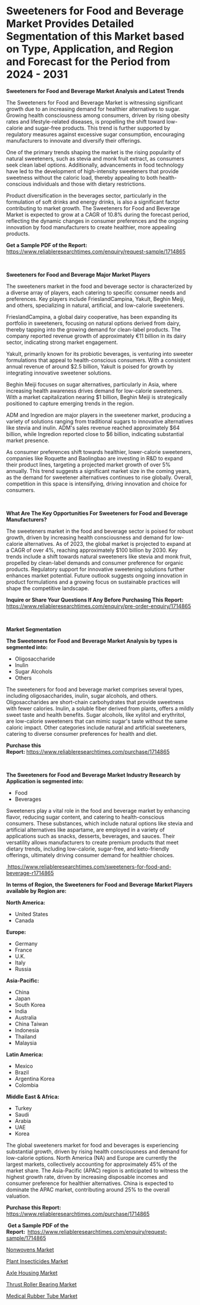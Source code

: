 <p><h1>Sweeteners for Food and Beverage Market Provides Detailed Segmentation of this Market based on Type, Application, and Region and Forecast for the Period from 2024 - 2031</h1></p><p><strong>Sweeteners for Food and Beverage Market Analysis and Latest Trends</strong></p>
<p><p>The Sweeteners for Food and Beverage Market is witnessing significant growth due to an increasing demand for healthier alternatives to sugar. Growing health consciousness among consumers, driven by rising obesity rates and lifestyle-related diseases, is propelling the shift toward low-calorie and sugar-free products. This trend is further supported by regulatory measures against excessive sugar consumption, encouraging manufacturers to innovate and diversify their offerings.</p><p>One of the primary trends shaping the market is the rising popularity of natural sweeteners, such as stevia and monk fruit extract, as consumers seek clean label options. Additionally, advancements in food technology have led to the development of high-intensity sweeteners that provide sweetness without the caloric load, thereby appealing to both health-conscious individuals and those with dietary restrictions.</p><p>Product diversification in the beverages sector, particularly in the formulation of soft drinks and energy drinks, is also a significant factor contributing to market growth. The Sweeteners for Food and Beverage Market is expected to grow at a CAGR of 10.8% during the forecast period, reflecting the dynamic changes in consumer preferences and the ongoing innovation by food manufacturers to create healthier, more appealing products.</p></p>
<p><strong>Get a Sample PDF of the Report:&nbsp;</strong> <a href="https://www.reliableresearchtimes.com/enquiry/request-sample/1714865?utm_campaign=1425&utm_medium=2&utm_source=Github&utm_content=ia&utm_term=23102024&utm_id=sweeteners-for-food-and-beverage">https://www.reliableresearchtimes.com/enquiry/request-sample/1714865</a></p>
<p>&nbsp;</p>
<p><strong>Sweeteners for Food and Beverage Major Market Players</strong></p>
<p><p>The sweeteners market in the food and beverage sector is characterized by a diverse array of players, each catering to specific consumer needs and preferences. Key players include FrieslandCampina, Yakult, Beghin Meiji, and others, specializing in natural, artificial, and low-calorie sweeteners.</p><p>FrieslandCampina, a global dairy cooperative, has been expanding its portfolio in sweeteners, focusing on natural options derived from dairy, thereby tapping into the growing demand for clean-label products. The company reported revenue growth of approximately €11 billion in its dairy sector, indicating strong market engagement.</p><p>Yakult, primarily known for its probiotic beverages, is venturing into sweeter formulations that appeal to health-conscious consumers. With a consistent annual revenue of around $2.5 billion, Yakult is poised for growth by integrating innovative sweetener solutions.</p><p>Beghin Meiji focuses on sugar alternatives, particularly in Asia, where increasing health awareness drives demand for low-calorie sweeteners. With a market capitalization nearing $1 billion, Beghin Meiji is strategically positioned to capture emerging trends in the region.</p><p>ADM and Ingredion are major players in the sweetener market, producing a variety of solutions ranging from traditional sugars to innovative alternatives like stevia and inulin. ADM's sales revenue reached approximately $64 billion, while Ingredion reported close to $6 billion, indicating substantial market presence.</p><p>As consumer preferences shift towards healthier, lower-calorie sweeteners, companies like Roquette and Baolingbao are investing in R&D to expand their product lines, targeting a projected market growth of over 5% annually. This trend suggests a significant market size in the coming years, as the demand for sweetener alternatives continues to rise globally. Overall, competition in this space is intensifying, driving innovation and choice for consumers.</p></p>
<p>&nbsp;</p>
<p><strong>What Are The Key Opportunities For Sweeteners for Food and Beverage Manufacturers?</strong></p>
<p><p>The sweeteners market in the food and beverage sector is poised for robust growth, driven by increasing health consciousness and demand for low-calorie alternatives. As of 2023, the global market is projected to expand at a CAGR of over 4%, reaching approximately $100 billion by 2030. Key trends include a shift towards natural sweeteners like stevia and monk fruit, propelled by clean-label demands and consumer preference for organic products. Regulatory support for innovative sweetening solutions further enhances market potential. Future outlook suggests ongoing innovation in product formulations and a growing focus on sustainable practices will shape the competitive landscape.</p></p>
<p><strong>Inquire or Share Your Questions If Any Before Purchasing This Report:</strong> <a href="https://www.reliableresearchtimes.com/enquiry/pre-order-enquiry/1714865?utm_campaign=1425&utm_medium=2&utm_source=Github&utm_content=ia&utm_term=23102024&utm_id=sweeteners-for-food-and-beverage">https://www.reliableresearchtimes.com/enquiry/pre-order-enquiry/1714865</a></p>
<p>&nbsp;</p>
<p><strong>Market Segmentation</strong></p>
<p><strong>The Sweeteners for Food and Beverage Market Analysis by types is segmented into:</strong></p>
<p><ul><li>Oligosaccharide</li><li>Inulin</li><li>Sugar Alcohols</li><li>Others</li></ul></p>
<p><p>The sweeteners for food and beverage market comprises several types, including oligosaccharides, inulin, sugar alcohols, and others. Oligosaccharides are short-chain carbohydrates that provide sweetness with fewer calories. Inulin, a soluble fiber derived from plants, offers a mildly sweet taste and health benefits. Sugar alcohols, like xylitol and erythritol, are low-calorie sweeteners that can mimic sugar's taste without the same caloric impact. Other categories include natural and artificial sweeteners, catering to diverse consumer preferences for health and diet.</p></p>
<p><strong>Purchase this Report:&nbsp;</strong><a href="https://www.reliableresearchtimes.com/purchase/1714865?utm_campaign=1425&utm_medium=2&utm_source=Github&utm_content=ia&utm_term=23102024&utm_id=sweeteners-for-food-and-beverage">https://www.reliableresearchtimes.com/purchase/1714865</a></p>
<p>&nbsp;</p>
<p><strong>The Sweeteners for Food and Beverage Market Industry Research by Application is segmented into:</strong></p>
<p><ul><li>Food</li><li>Beverages</li></ul></p>
<p><p>Sweeteners play a vital role in the food and beverage market by enhancing flavor, reducing sugar content, and catering to health-conscious consumers. These substances, which include natural options like stevia and artificial alternatives like aspartame, are employed in a variety of applications such as snacks, desserts, beverages, and sauces. Their versatility allows manufacturers to create premium products that meet dietary trends, including low-calorie, sugar-free, and keto-friendly offerings, ultimately driving consumer demand for healthier choices.</p></p>
<p><a href="https://www.reliableresearchtimes.com/sweeteners-for-food-and-beverage-r1714865?utm_campaign=1425&utm_medium=2&utm_source=Github&utm_content=ia&utm_term=23102024&utm_id=sweeteners-for-food-and-beverage">&nbsp;https://www.reliableresearchtimes.com/sweeteners-for-food-and-beverage-r1714865</a></p>
<p><strong>In terms of Region, the Sweeteners for Food and Beverage Market Players available by Region are:</strong></p>
<p>
    <p> <strong> North America: </strong>
        <ul>
            <li>United States</li>
            <li>Canada</li>
        </ul>
        </p> 
    <p> <strong> Europe: </strong>
        <ul>
            <li>Germany</li>
            <li>France</li>
            <li>U.K.</li>
            <li>Italy</li>
            <li>Russia</li>
        </ul>
        </p> 
    <p> <strong> Asia-Pacific: </strong>
        <ul>
            <li>China</li>
            <li>Japan</li>
            <li>South Korea</li>
            <li>India</li>
            <li>Australia</li>
            <li>China Taiwan</li>
            <li>Indonesia</li>
            <li>Thailand</li>
            <li>Malaysia</li>
        </ul>
        </p> 
    <p> <strong> Latin America: </strong>
        <ul>
            <li>Mexico</li>
            <li>Brazil</li>
            <li>Argentina Korea</li>
            <li>Colombia</li>
        </ul>
        </p> 
    <p> <strong> Middle East & Africa: </strong>
        <ul>
            <li>Turkey</li>
            <li>Saudi</li>
            <li>Arabia</li>
            <li>UAE</li>
            <li>Korea</li>
        </ul>
    </p>
    </p>
<p><p>The global sweeteners market for food and beverages is experiencing substantial growth, driven by rising health consciousness and demand for low-calorie options. North America (NA) and Europe are currently the largest markets, collectively accounting for approximately 45% of the market share. The Asia-Pacific (APAC) region is anticipated to witness the highest growth rate, driven by increasing disposable incomes and consumer preference for healthier alternatives. China is expected to dominate the APAC market, contributing around 25% to the overall valuation.</p></p>
<p><strong>Purchase this Report: </strong><a href="https://www.reliableresearchtimes.com/purchase/1714865?utm_campaign=1425&utm_medium=2&utm_source=Github&utm_content=ia&utm_term=23102024&utm_id=sweeteners-for-food-and-beverage">https://www.reliableresearchtimes.com/purchase/1714865</a></p>
<p>&nbsp;<strong>Get a Sample PDF of the Report:&nbsp;&nbsp;</strong><a href="https://www.reliableresearchtimes.com/enquiry/request-sample/1714865?utm_campaign=1425&utm_medium=2&utm_source=Github&utm_content=ia&utm_term=23102024&utm_id=sweeteners-for-food-and-beverage">https://www.reliableresearchtimes.com/enquiry/request-sample/1714865</a></p>
<p><strong></strong></p>
<p><p><a href="https://github.com/arionmp/Market-Research-Report-List-5/blob/main/nonwovens-market.md?utm_campaign=1425&utm_medium=2&utm_source=Github&utm_content=ia&utm_term=23102024&utm_id=sweeteners-for-food-and-beverage">Nonwovens Market</a></p><p><a href="https://www.linkedin.com/pulse/strategic-insights-global-plant-insecticides-market-trends-2024-n31yf?utm_campaign=1425&utm_medium=2&utm_source=Github&utm_content=ia&utm_term=23102024&utm_id=sweeteners-for-food-and-beverage">Plant Insecticides Market</a></p><p><a href="https://www.linkedin.com/pulse/analyzing-axle-housing-market-dynamics-growth-drivers-forecasted-7slsf?utm_campaign=1425&utm_medium=2&utm_source=Github&utm_content=ia&utm_term=23102024&utm_id=sweeteners-for-food-and-beverage">Axle Housing Market</a></p><p><a href="https://www.linkedin.com/pulse/thrust-roller-bearing-market-size-growth-trends-statistics-0aymf?utm_campaign=1425&utm_medium=2&utm_source=Github&utm_content=ia&utm_term=23102024&utm_id=sweeteners-for-food-and-beverage">Thrust Roller Bearing Market</a></p><p><a href="https://www.linkedin.com/pulse/medical-rubber-tube-market-trends-insights-type-application-analysis-dhgkf?utm_campaign=1425&utm_medium=2&utm_source=Github&utm_content=ia&utm_term=23102024&utm_id=sweeteners-for-food-and-beverage">Medical Rubber Tube Market</a></p></p>